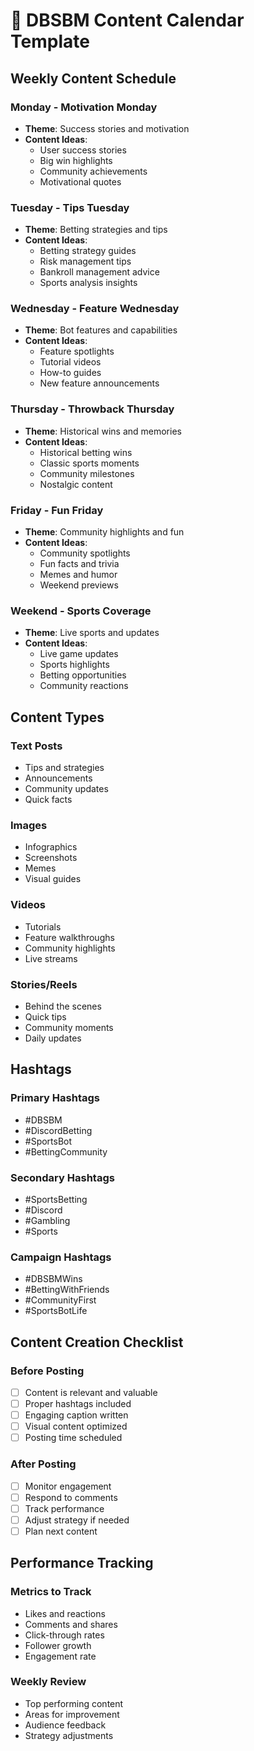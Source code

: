 # 📅 DBSBM Content Calendar Template

## Weekly Content Schedule

### Monday - Motivation Monday
- **Theme**: Success stories and motivation
- **Content Ideas**:
  - User success stories
  - Big win highlights
  - Community achievements
  - Motivational quotes

### Tuesday - Tips Tuesday
- **Theme**: Betting strategies and tips
- **Content Ideas**:
  - Betting strategy guides
  - Risk management tips
  - Bankroll management advice
  - Sports analysis insights

### Wednesday - Feature Wednesday
- **Theme**: Bot features and capabilities
- **Content Ideas**:
  - Feature spotlights
  - Tutorial videos
  - How-to guides
  - New feature announcements

### Thursday - Throwback Thursday
- **Theme**: Historical wins and memories
- **Content Ideas**:
  - Historical betting wins
  - Classic sports moments
  - Community milestones
  - Nostalgic content

### Friday - Fun Friday
- **Theme**: Community highlights and fun
- **Content Ideas**:
  - Community spotlights
  - Fun facts and trivia
  - Memes and humor
  - Weekend previews

### Weekend - Sports Coverage
- **Theme**: Live sports and updates
- **Content Ideas**:
  - Live game updates
  - Sports highlights
  - Betting opportunities
  - Community reactions

## Content Types

### Text Posts
- Tips and strategies
- Announcements
- Community updates
- Quick facts

### Images
- Infographics
- Screenshots
- Memes
- Visual guides

### Videos
- Tutorials
- Feature walkthroughs
- Community highlights
- Live streams

### Stories/Reels
- Behind the scenes
- Quick tips
- Community moments
- Daily updates

## Hashtags

### Primary Hashtags
- #DBSBM
- #DiscordBetting
- #SportsBot
- #BettingCommunity

### Secondary Hashtags
- #SportsBetting
- #Discord
- #Gambling
- #Sports

### Campaign Hashtags
- #DBSBMWins
- #BettingWithFriends
- #CommunityFirst
- #SportsBotLife

## Content Creation Checklist

### Before Posting
- [ ] Content is relevant and valuable
- [ ] Proper hashtags included
- [ ] Engaging caption written
- [ ] Visual content optimized
- [ ] Posting time scheduled

### After Posting
- [ ] Monitor engagement
- [ ] Respond to comments
- [ ] Track performance
- [ ] Adjust strategy if needed
- [ ] Plan next content

## Performance Tracking

### Metrics to Track
- Likes and reactions
- Comments and shares
- Click-through rates
- Follower growth
- Engagement rate

### Weekly Review
- Top performing content
- Areas for improvement
- Audience feedback
- Strategy adjustments
